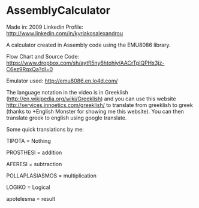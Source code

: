 # AssemblyCalculator

Made in: 2009
Linkedin Profile: http://www.linkedin.com/in/kyriakosalexandrou


A calculator created in Assembly code using the EMU8086 library.

Flow Chart and Source Code: 
https://www.dropbox.com/sh/aytfl5ny6htohiy/AACrTplQPHx3jz-C6ez9RqxQa?dl=0

Emulator used: http://emu8086.en.lo4d.com/

The language notation in the video is in Greeklish (http://en.wikipedia.org/wiki/Greeklish) and you can use this website http://services.innoetics.com/greeklish/ to translate from greeklish to greek (thanks to +English Monster for showing me this website). You can then translate greek to english using google translate.


Some quick translations by me:

TIPOTA = Nothing

PROSTHESI = addition

AFERESI = subtraction

POLLAPLASIASMOS = multiplication

LOGIKO = Logical

apotelesma = result
